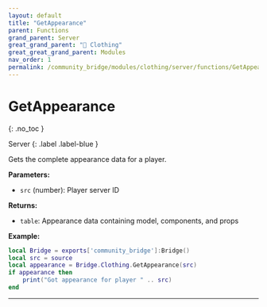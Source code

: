 ```yaml
---
layout: default
title: "GetAppearance"
parent: Functions
grand_parent: Server
great_grand_parent: "👔 Clothing"
great_great_grand_parent: Modules
nav_order: 1
permalink: /community_bridge/modules/clothing/server/functions/GetAppearance/
---
```


# GetAppearance
{: .no_toc }

Server
{: .label .label-blue }

Gets the complete appearance data for a player.

**Parameters:**
- `src` (number): Player server ID

**Returns:**
- `table`: Appearance data containing model, components, and props

**Example:**
```lua
local Bridge = exports['community_bridge']:Bridge()
local src = source
local appearance = Bridge.Clothing.GetAppearance(src)
if appearance then
    print("Got appearance for player " .. src)
end
```

---
